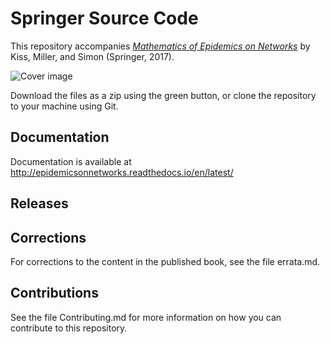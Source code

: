 # Springer Source Code

This repository accompanies [*Mathematics of Epidemics on Networks*](http://www.springer.com/book/9783319508047) by Kiss, Miller, and Simon (Springer, 2017).

![Cover image](https://images.springer.com/sgw/books/medium/9783319508047.jpg)

Download the files as a zip using the green button, or clone the repository to your machine using Git.

## Documentation

Documentation is available at http://epidemicsonnetworks.readthedocs.io/en/latest/

## Releases


## Corrections

For corrections to the content in the published book, see the file errata.md.

## Contributions

See the file Contributing.md for more information on how you can contribute to this repository.

